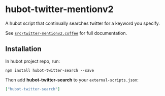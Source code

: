 # hubot-twitter-mentionv2

A hubot script that continually searches twitter for a keyword you specify.

See [`src/twitter-mentionv2.coffee`](src/twitter-mentionv2.coffee) for full documentation.

## Installation

In hubot project repo, run:

`npm install hubot-twitter-search --save`

Then add **hubot-twitter-search** to your `external-scripts.json`:

```json
["hubot-twitter-search"]
```

